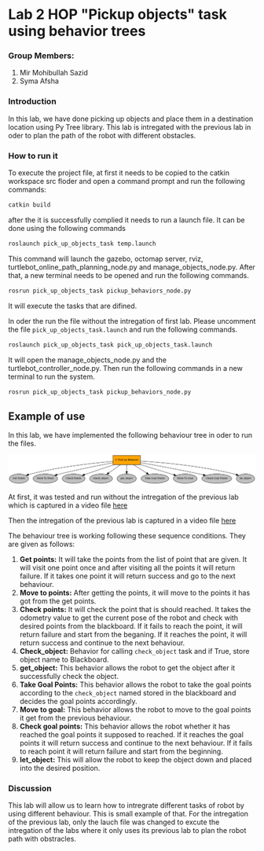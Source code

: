 # Lab 2 HOP "Pickup objects" task using behavior trees
### Group Members:
1. Mir Mohibullah Sazid
2. Syma Afsha

### Introduction    
In this lab, we have done picking up objects and place them in a destination location using Py Tree library. This lab is intregated with the previous lab in oder to plan the path of the robot with different obstacles. 

### How to run it
To execute the project file, at first it needs to be copied to the catkin workspace src floder and open a command prompt and run the following commands:
```bash
catkin build
```
after the it is successfully complied it needs to run a launch file. It can be done using the following commands
```bash
roslaunch pick_up_objects_task temp.launch
```
This command will launch the gazebo, octomap server, rviz, turtlebot_online_path_planning_node.py and manage_objects_node.py. After that, a new terminal needs to be opened and run the following commands. 
```bash 
rosrun pick_up_objects_task pickup_behaviors_node.py
```
It will execute the tasks that are difined. 

In oder the run the file without the intregation of first  lab. Please uncomment the file `pick_up_objects_task.launch` and run the following commands. 
```bash
roslaunch pick_up_objects_task pick_up_objects_task.launch
```
It will open the manage_objects_node.py and the turtlebot_controller_node.py. Then run the following commands in a new terminal to run the system. 
```bash 
rosrun pick_up_objects_task pickup_behaviors_node.py
```
## Example of use
In this lab, we have implemented the following behaviour tree in oder to run the files.
<div style="text-align: center">
    <img src='pick_up_objects_task/media/tmpbehavior_tree.png' width='600'/>
</div>

At first, it was tested and run without the intregation of the previous lab which is captured in a video file [here](https://youtu.be/BtH838aQ-kY?si=FODpfT1BSSTDtfYa)

Then the intregation of the previous lab is captured in a video file [here](https://youtu.be/exelGb3x6Fo?si=CQTJ02IE5IFs8yYy)

The behaviour tree is working following these sequence conditions. They are given as follows:

1. **Get points:** It will take the points from the list of point that are given. It will visit one point once and after visiting all the points it will return failure. If it takes one point it will return success and go to the next behaviour. 
2. **Move to points:** After getting the points, it will move to the points it has got from the get points. 
3. **Check points:** It will check the point that is should reached. It takes the odometry value to get the current pose of the robot and check with desired points from the blackboard. If it fails to reach the point, it will return failure and start from the beganing. If it reaches the point, it will return success and continue to the next behaviour.
4. **Check_object:** Behavior for calling `check_object` task and if True, store object name to Blackboard. 
5. **get_object:** This behavior allows the robot to get the object after it successfully check the object.
6. **Take Goal Points:** This behavior allows the robot to take the goal points according to the `check_object` named stored in the blackboard and decides the goal points accordingly. 
7. **Move to goal:** This behavior allows the robot to move to the goal points it get from the previous behaviour. 
8. **Check goal points:** This behavior allows the robot whether it has reached the goal points it supposed to reached. If it reaches the goal points it will return success and continue to the next behaviour. If it fails to reach point it will return failure and start from the beginning. 
9. **let_object:** This will allow the robot to keep the object down and placed into the desired position. 

### Discussion
This lab will allow us to learn how to intregrate different tasks of robot by using different behaviour. This is small example of that. For the intregation of the previous lab, only the lauch file was changed to excute the intregation of the labs where it only uses its previous lab to plan the robot path with obstracles.  

